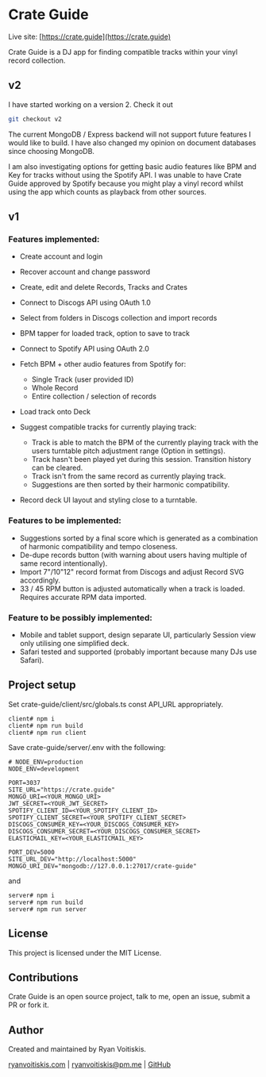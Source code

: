 # Crate Guide

Live site: [https://crate.guide](https://crate.guide)

Crate Guide is a DJ app for finding compatible tracks within your vinyl record collection.

## v2

I have started working on a version 2. Check it out

```sh
git checkout v2
```

The current MongoDB / Express backend will not support future features I would like to build. I have also changed my opinion on document databases since choosing MongoDB.

I am also investigating options for getting basic audio features like BPM and Key for tracks without using the Spotify API. I was unable to have Crate Guide approved by Spotify because you might play a vinyl record whilst using the app which counts as playback from other sources.

## v1

### Features implemented:

- Create account and login
- Recover account and change password
- Create, edit and delete Records, Tracks and Crates
- Connect to Discogs API using OAuth 1.0
- Select from folders in Discogs collection and import records
- BPM tapper for loaded track, option to save to track
- Connect to Spotify API using OAuth 2.0
- Fetch BPM + other audio features from Spotify for:

  - Single Track (user provided ID)
  - Whole Record
  - Entire collection / selection of records

- Load track onto Deck
- Suggest compatible tracks for currently playing track:

  - Track is able to match the BPM of the currently playing track with the users turntable pitch adjustment range (Option in settings).
  - Track hasn't been played yet during this session. Transition history can be cleared.
  - Track isn't from the same record as currently playing track.
  - Suggestions are then sorted by their harmonic compatibility.

- Record deck UI layout and styling close to a turntable.

### Features to be implemented:

- Suggestions sorted by a final score which is generated as a combination of harmonic compatibility and tempo closeness.
- De-dupe records button (with warning about users having multiple of same record intentionally).
- Import 7"/10"12" record format from Discogs and adjust Record SVG accordingly.
- 33 / 45 RPM button is adjusted automatically when a track is loaded. Requires accurate RPM data imported.

### Feature to be possibly implemented:

- Mobile and tablet support, design separate UI, particularly Session view only utilising one simplified deck.
- Safari tested and supported (probably important because many DJs use Safari).

## Project setup

Set crate-guide/client/src/globals.ts const API_URL appropriately.

```
client# npm i
client# npm run build
client# npm run client
```

Save crate-guide/server/.env with the following:

```
# NODE_ENV=production
NODE_ENV=development

PORT=3037
SITE_URL="https://crate.guide"
MONGO_URI=<YOUR_MONGO_URI>
JWT_SECRET=<YOUR_JWT_SECRET>
SPOTIFY_CLIENT_ID=<YOUR_SPOTIFY_CLIENT_ID>
SPOTIFY_CLIENT_SECRET=<YOUR_SPOTIFY_CLIENT_SECRET>
DISCOGS_CONSUMER_KEY=<YOUR_DISCOGS_CONSUMER_KEY>
DISCOGS_CONSUMER_SECRET=<YOUR_DISCOGS_CONSUMER_SECRET>
ELASTICMAIL_KEY=<YOUR_ELASTICMAIL_KEY>

PORT_DEV=5000
SITE_URL_DEV="http://localhost:5000"
MONGO_URI_DEV="mongodb://127.0.0.1:27017/crate-guide"
```

and

```
server# npm i
server# npm run build
server# npm run server
```

## License

This project is licensed under the MIT License.

## Contributions

Crate Guide is an open source project, talk to me, open an issue, submit a PR or fork it.

## Author

Created and maintained by Ryan Voitiskis.

[ryanvoitiskis.com](https://ryanvoitiskis.com) | [ryanvoitiskis@pm.me](mailto:ryanvoitiskis@pm.me) | [GitHub](https://github.com/ryan-voitiskis)
